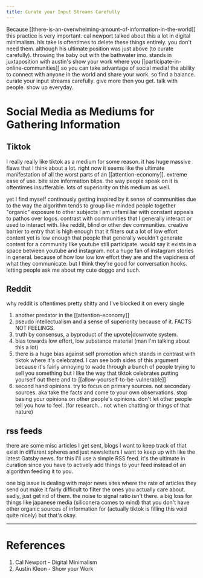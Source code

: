 ```yaml
---
title: Curate your Input Streams Carefully
---
```

Because [[there-is-an-overwhelming-amount-of-information-in-the-world]] this practice is very important.
cal newport talked about this a lot in digital minimalism. his take is oftentimes to delete these things entirely. you don't need them. although his ultimate position was just above (to curate carefully). throwing the baby out with the bathwater imo. stands in juxtaposition with austin's show your work where you [[participate-in-online-communities]] so you can take advantage of social media! the ability to connect with anyone in the world and share your work. so find a balance. curate your input streams carefully. give more then you get. talk with people. show up everyday. 


# Social Media as Mediums for Gathering Information
## Tiktok
I really really like tiktok as a medium for some reason. it has huge massive flaws that I think about a lot. right now it seems like the ultimate manifestation of all the worst parts of an [[attention-economy]]. extreme ease of use. bite size information blips. the way people speak on it is oftentimes insufferable. lots of superiority on this medium as well.

yet I find myself continously getting inspired by it
sense of communities due to the way the algorithm tends to group like minded people together
"organic" exposure to other subjects I am unfamilliar with 
constant appeals to pathos over logos. contrast with communities that I generally interact or used to interact with. like reddit, blind or other dev communities. 
creative barrier to entry that is high enough that it filters out a lot of low effort content yet is low enough that people that generally wouldn't generate content for a community like youtube still participate. would say it exists in a space between youtube and instagram.  not a huge fan of instagram stories in general. because of how low low low effort they are and the vapidness of what they communicate. but I think they're good for conversation hooks. letting people ask me about my cute doggo and such.

## Reddit
why reddit is oftentimes pretty shitty and I've blocked it on every single 
1. another predator in the [[attention-economy]]
2. pseudo intellectualism and a sense of superiority because of it. FACTS NOT FEELINGS. 
3. truth by consensus, a byproduct of the upvote|downvote system.  
4. bias towards low effort, low substance material (man I'm talking about this a lot)
5. there is a huge bias against self promotion which stands in contrast with tiktok where it's celebrated. I can see both sides of this argument because it's fairly annoying to wade through a bunch of people trying to sell you something but I like the way that tiktok celebrates putting yourself out there and to [[allow-yourself-to-be-vulnerable]]
6. second hand opinions. try to focus on primary sources. not secondary sources. aka take the facts and come to your own observations. stop basing your opinions on other people's opinions. don't let other people tell you how to feel. (for research... not when chatting or things of that nature)


## rss feeds
there are some misc articles I get sent, blogs I want to keep track of that exist in different spheres and just newsletters I want to keep up with like the latest Gatsby news.
for this I'll use a simple RSS feed. it's the ultimate in curation since you have to actively add things to your feed instead of an algorithm feeding it to you. 

one big issue is dealing with major news sites where the rate of articles they send out make it fairly difficult to filter the ones you actually care about. sadly, just get rid of them. the noise to signal ratio isn't there. a big loss for things like japanese media (siliconera comes to mind) that you don't have other organic sources of information for (actually tiktok is filling this void quite nicely) but that's okay. 


---
# References
1. Cal Newport - Digital Minimalism
2. Austin Kleon - Show your Work